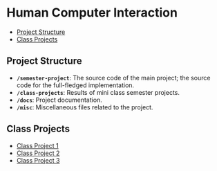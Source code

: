 ﻿# Human Computer Interaction <!-- omit in toc -->

- [Project Structure](#project-structure)
- [Class Projects](#class-projects)


## Project Structure

- **`/semester-project`**: The source code of the main project; the source code for the full-fledged implementation.
- **`/class-projects`**: Results of mini class semester projects.
- **`/docs`**: Project documentation.
- **`/misc`**: Miscellaneous files related to the project.

## Class Projects

- [Class Project 1](/class-projects/class-project-1/)
- [Class Project 2](/class-projects/class-project-2/)
- [Class Project 3](/class-projects/class-project-3/)

